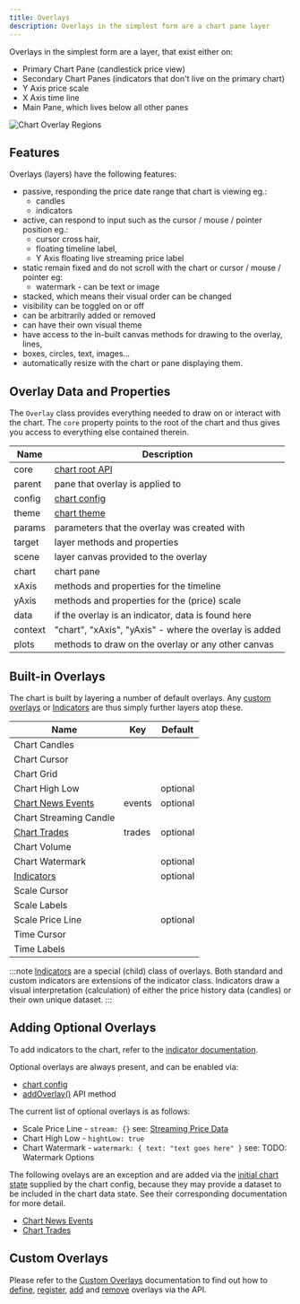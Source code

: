 ```yaml
---
title: Overlays
description: Overlays in the simplest form are a chart pane layer
---
```

Overlays in the simplest form are a layer, that exist either on:

* Primary Chart Pane (candlestick price view)
* Secondary Chart Panes (indicators that don't live on the primary chart)
* Y Axis price scale
* X Axis time line
* Main Pane, which lives below all other panes

![Chart Overlay Regions](../../../assets/Overly-Regions.png)

## Features

Overlays (layers) have the following features:

* passive, responding the price date range that chart is viewing eg.:
  * candles
  * indicators
* active, can respond to input such as the cursor / mouse / pointer position eg.:
  * cursor cross hair,
  * floating timeline label,
  * Y Axis floating live streaming price label
* static remain fixed and do not scroll with the chart or cursor / mouse / pointer eg:
  * watermark - can be text or image
* stacked, which means their visual order can be changed
* visibility can be toggled on or off
* can be arbitrarily added or removed
* can have their own visual theme
* have access to the in-built canvas methods for drawing to the overlay, lines,
* boxes, circles, text, images...
* automatically resize with the chart or pane displaying them.

## Overlay Data and Properties

The ``Overlay`` class provides everything needed to draw on or interact with the chart. The `core` property points to the root of the chart and thus gives you access to everything else contained therein.


| Name    | Description                                            |
| --------- | -------------------------------------------------------- |
| core    | [chart root API](../../api/core)                       |
| parent  | pane that overlay is applied to                        |
| config  | [chart config](../02_configuration)                    |
| theme   | [chart theme](../themes)                               |
| params  | parameters that the overlay was created with           |
| target  | layer methods and properties                           |
| scene   | layer canvas provided to the overlay                   |
| chart   | chart pane                                             |
| xAxis   | methods and properties for the timeline                |
| yAxis   | methods and properties for the (price) scale           |
| data    | if the overlay is an indicator, data is found here    |
| context | "chart", "xAxis", "yAxis" - where the overlay is added |
| plots   | methods to draw on the overlay or any other canvas     |

## Built-in Overlays

The chart is built by layering a number of default overlays. Any [custom overlays](../overlays_custom) or [Indicators](../indicators) are thus simply further layers atop these.

| Name                                   | Key    | Default  |
| ---------------------------------------- | -------- | ---------- |
| Chart Candles                          |        |          |
| Chart Cursor                           |        |          |
| Chart Grid                             |        |          |
| Chart High Low                         |        | optional |
| [Chart News Events](../overlays_news_events) | events | optional |
| Chart Streaming Candle                 |        |          |
| [Chart Trades](../overlays_trades)           | trades | optional |
| Chart Volume                           |        |          |
| Chart Watermark                        |        | optional |
| [Indicators](../../indicators)         |        | optional |
| Scale Cursor                           |        |          |
| Scale Labels                           |        |          |
| Scale Price Line                       |        | optional |
| Time Cursor                            |        |          |
| Time Labels                            |        |          |

:::note
[Indicators](../indicators) are a special (child) class of overlays.
Both standard and custom indicators are extensions of the indicator class.
Indicators draw a visual interpretation (calculation) of either the price history data (candles) or their own unique dataset.
:::

## Adding Optional Overlays

To add indicators to the chart, refer to the [indicator documentation](../indicators).

Optional overlays are always present, and can be enabled via: 

* [chart config](../02_configuration)
* [addOverlay()](../overlays_custom#addinganoverlay) API method

The current list of optional overlays is as follows:

* Scale Price Line - ``stream: {}`` see: [Streaming Price Data](../streaming_price_data)
* Chart High Low - ``hightLow: true``
* Chart Watermark - ``watermark: { text: "text goes here" }`` see: TODO: Watermark Options

The following ovelays are an exception and are added via the [initial chart state](../state) supplied by the chart config, because they may provide a dataset to be included in the chart data state. See their corresponding documentation for more detail.

* [Chart News Events](../../news_events)
* [Chart Trades](../../trades)

## Custom Overlays

Please refer to the [Custom Overlays](../overlays_custom) documentation to find out how to [define](../overlays_custom/#definingacustomoverlay), [register](../overlays_custom#registeringanoverlay), [add](../overlays_custom#addinganoverlay) and [remove](../overlays_custom#removinganoverlay) overlays via the API.



